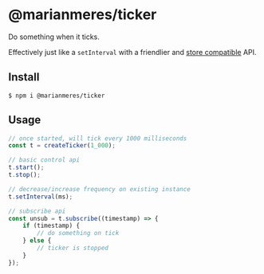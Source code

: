 # @marianmeres/ticker

Do something when it ticks.

Effectively just like a `setInterval` with a friendlier and
[store compatible](https://github.com/marianmeres/store) API.

## Install
```shell
$ npm i @marianmeres/ticker
```

## Usage

```typescript
// once started, will tick every 1000 milliseconds
const t = createTicker(1_000);

// basic control api
t.start();
t.stop();

// decrease/increase frequency on existing instance
t.setInterval(ms);

// subscribe api
const unsub = t.subscribe((timestamp) => {
    if (timestamp) {
        // do something on tick
    } else {
        // ticker is stopped
    }
});
```

